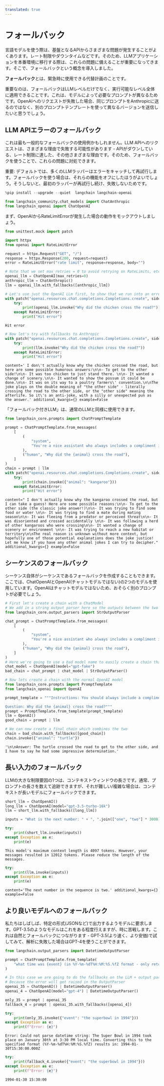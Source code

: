 ```yaml
---
translated: true
---
```


# フォールバック

言語モデルを使う際は、基盤となるAPIからさまざまな問題が発生することがよくあります。レート制限やダウンタイムなどです。そのため、LLMアプリケーションを本番環境に移行する際は、これらの問題に備えることが重要になってきます。そこで、フォールバックという概念を導入しました。

**フォールバック**とは、緊急時に使用できる代替計画のことです。

重要なのは、フォールバックはLLMレベルだけでなく、実行可能なレベル全体に適用できることです。これは、モデルによって必要なプロンプトが異なるためです。OpenAIへのリクエストが失敗した場合、同じプロンプトをAnthropicに送るのではなく、別のプロンプトテンプレートを使って異なるバージョンを送信したいと思うでしょう。

## LLM APIエラーのフォールバック

これは最も一般的なフォールバックの使用例かもしれません。LLM APIへのリクエストは、さまざまな理由で失敗する可能性があります - APIがダウンしている、レート制限に達した、その他さまざまな理由です。そのため、フォールバックを使うことで、これらの問題に対処できます。

重要: デフォルトでは、多くのLLMラッパーはエラーをキャッチして再試行します。フォールバックを使う場合は、それらの機能をオフにしたほうがよいでしょう。そうしないと、最初のラッパーが再試行し続け、失敗しないためです。

```python
%pip install --upgrade --quiet  langchain langchain-openai
```

```python
from langchain_community.chat_models import ChatAnthropic
from langchain_openai import ChatOpenAI
```

まず、OpenAIからRateLimitErrorが発生した場合の動作をモックアウトしましょう。

```python
from unittest.mock import patch

import httpx
from openai import RateLimitError

request = httpx.Request("GET", "/")
response = httpx.Response(200, request=request)
error = RateLimitError("rate limit", response=response, body="")
```

```python
# Note that we set max_retries = 0 to avoid retrying on RateLimits, etc
openai_llm = ChatOpenAI(max_retries=0)
anthropic_llm = ChatAnthropic()
llm = openai_llm.with_fallbacks([anthropic_llm])
```

```python
# Let's use just the OpenAI LLm first, to show that we run into an error
with patch("openai.resources.chat.completions.Completions.create", side_effect=error):
    try:
        print(openai_llm.invoke("Why did the chicken cross the road?"))
    except RateLimitError:
        print("Hit error")
```

```output
Hit error
```

```python
# Now let's try with fallbacks to Anthropic
with patch("openai.resources.chat.completions.Completions.create", side_effect=error):
    try:
        print(llm.invoke("Why did the chicken cross the road?"))
    except RateLimitError:
        print("Hit error")
```

```output
content=' I don\'t actually know why the chicken crossed the road, but here are some possible humorous answers:\n\n- To get to the other side!\n\n- It was too chicken to just stand there. \n\n- It wanted a change of scenery.\n\n- It wanted to show the possum it could be done.\n\n- It was on its way to a poultry farmers\' convention.\n\nThe joke plays on the double meaning of "the other side" - literally crossing the road to the other side, or the "other side" meaning the afterlife. So it\'s an anti-joke, with a silly or unexpected pun as the answer.' additional_kwargs={} example=False
```

「フォールバック付きLLM」は、通常のLLMと同様に使用できます。

```python
from langchain_core.prompts import ChatPromptTemplate

prompt = ChatPromptTemplate.from_messages(
    [
        (
            "system",
            "You're a nice assistant who always includes a compliment in your response",
        ),
        ("human", "Why did the {animal} cross the road"),
    ]
)
chain = prompt | llm
with patch("openai.resources.chat.completions.Completions.create", side_effect=error):
    try:
        print(chain.invoke({"animal": "kangaroo"}))
    except RateLimitError:
        print("Hit error")
```

```output
content=" I don't actually know why the kangaroo crossed the road, but I can take a guess! Here are some possible reasons:\n\n- To get to the other side (the classic joke answer!)\n\n- It was trying to find some food or water \n\n- It was trying to find a mate during mating season\n\n- It was fleeing from a predator or perceived threat\n\n- It was disoriented and crossed accidentally \n\n- It was following a herd of other kangaroos who were crossing\n\n- It wanted a change of scenery or environment \n\n- It was trying to reach a new habitat or territory\n\nThe real reason is unknown without more context, but hopefully one of those potential explanations does the joke justice! Let me know if you have any other animal jokes I can try to decipher." additional_kwargs={} example=False
```

## シーケンスのフォールバック

シーケンス自体がシーケンスであるフォールバックを作成することもできます。ここでは、ChatOpenAIとOpenAI(チャットモデルではない)の2つのモデルを使用しています。OpenAIはチャットモデルではないため、おそらく別のプロンプトが必要でしょう。

```python
# First let's create a chain with a ChatModel
# We add in a string output parser here so the outputs between the two are the same type
from langchain_core.output_parsers import StrOutputParser

chat_prompt = ChatPromptTemplate.from_messages(
    [
        (
            "system",
            "You're a nice assistant who always includes a compliment in your response",
        ),
        ("human", "Why did the {animal} cross the road"),
    ]
)
# Here we're going to use a bad model name to easily create a chain that will error
chat_model = ChatOpenAI(model="gpt-fake")
bad_chain = chat_prompt | chat_model | StrOutputParser()
```

```python
# Now lets create a chain with the normal OpenAI model
from langchain_core.prompts import PromptTemplate
from langchain_openai import OpenAI

prompt_template = """Instructions: You should always include a compliment in your response.

Question: Why did the {animal} cross the road?"""
prompt = PromptTemplate.from_template(prompt_template)
llm = OpenAI()
good_chain = prompt | llm
```

```python
# We can now create a final chain which combines the two
chain = bad_chain.with_fallbacks([good_chain])
chain.invoke({"animal": "turtle"})
```

```output
'\n\nAnswer: The turtle crossed the road to get to the other side, and I have to say he had some impressive determination.'
```

## 長い入力のフォールバック

LLMの大きな制限要因の1つは、コンテキストウィンドウの長さです。通常、プロンプトの長さを数えて追跡できますが、それが難しい/複雑な場合は、コンテキストが長いモデルにフォールバックできます。

```python
short_llm = ChatOpenAI()
long_llm = ChatOpenAI(model="gpt-3.5-turbo-16k")
llm = short_llm.with_fallbacks([long_llm])
```

```python
inputs = "What is the next number: " + ", ".join(["one", "two"] * 3000)
```

```python
try:
    print(short_llm.invoke(inputs))
except Exception as e:
    print(e)
```

```output
This model's maximum context length is 4097 tokens. However, your messages resulted in 12012 tokens. Please reduce the length of the messages.
```

```python
try:
    print(llm.invoke(inputs))
except Exception as e:
    print(e)
```

```output
content='The next number in the sequence is two.' additional_kwargs={} example=False
```

## より良いモデルへのフォールバック

私たちはしばしば、特定の形式(JSONなど)で出力するようモデルに要求します。GPT-3.5のようなモデルはこれをある程度行えますが、時に苦戦します。これは自然とフォールバックにつながります - GPT-3.5(より速く、より安価)で試してみて、解析に失敗した場合はGPT-4を使うことができます。

```python
from langchain.output_parsers import DatetimeOutputParser
```

```python
prompt = ChatPromptTemplate.from_template(
    "what time was {event} (in %Y-%m-%dT%H:%M:%S.%fZ format - only return this value)"
)
```

```python
# In this case we are going to do the fallbacks on the LLM + output parser level
# Because the error will get raised in the OutputParser
openai_35 = ChatOpenAI() | DatetimeOutputParser()
openai_4 = ChatOpenAI(model="gpt-4") | DatetimeOutputParser()
```

```python
only_35 = prompt | openai_35
fallback_4 = prompt | openai_35.with_fallbacks([openai_4])
```

```python
try:
    print(only_35.invoke({"event": "the superbowl in 1994"}))
except Exception as e:
    print(f"Error: {e}")
```

```output
Error: Could not parse datetime string: The Super Bowl in 1994 took place on January 30th at 3:30 PM local time. Converting this to the specified format (%Y-%m-%dT%H:%M:%S.%fZ) results in: 1994-01-30T15:30:00.000Z
```

```python
try:
    print(fallback_4.invoke({"event": "the superbowl in 1994"}))
except Exception as e:
    print(f"Error: {e}")
```

```output
1994-01-30 15:30:00
```
